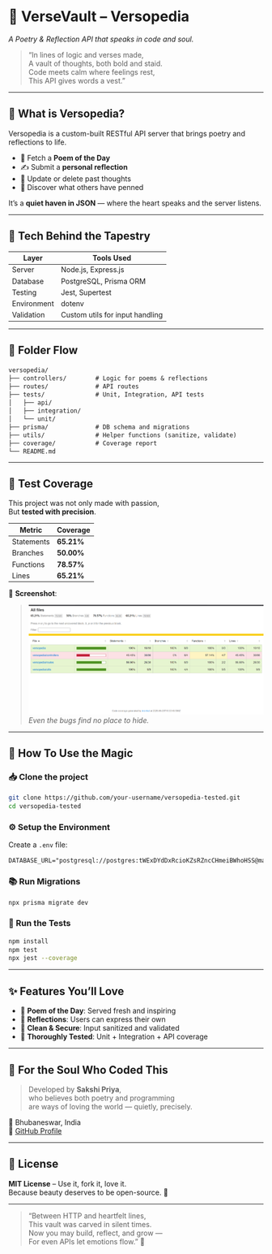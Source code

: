 # 🌸 VerseVault – Versopedia  
*A Poetry & Reflection API that speaks in code and soul.*

> “In lines of logic and verses made,  
> A vault of thoughts, both bold and staid.  
> Code meets calm where feelings rest,  
> This API gives words a vest.”

---

## 🌼 What is Versopedia?

Versopedia is a custom-built RESTful API server that brings poetry and reflections to life.

- 📜 Fetch a **Poem of the Day**  
- ✍️ Submit a **personal reflection**  
- 🔁 Update or delete past thoughts  
- 🔎 Discover what others have penned  

It’s a **quiet haven in JSON** — where the heart speaks and the server listens.

---

## 🔧 Tech Behind the Tapestry

| Layer        | Tools Used                            |
|--------------|----------------------------------------|
| Server       | Node.js, Express.js                    |
| Database     | PostgreSQL, Prisma ORM                 |
| Testing      | Jest, Supertest                        |
| Environment  | dotenv                                 |
| Validation   | Custom utils for input handling        |

---

## 📂 Folder Flow

```
versopedia/
├── controllers/        # Logic for poems & reflections
├── routes/             # API routes
├── tests/              # Unit, Integration, API tests
│   ├── api/
│   ├── integration/
│   └── unit/
├── prisma/             # DB schema and migrations
├── utils/              # Helper functions (sanitize, validate)
├── coverage/           # Coverage report
└── README.md
```

---

## 🧪 Test Coverage

This project was not only made with passion,  
But **tested with precision**.

| Metric      | Coverage   |
|-------------|------------|
| Statements  | **65.21%** |
| Branches    | **50.00%** |
| Functions   | **78.57%** |
| Lines       | **65.21%** |

📸 **Screenshot**:  

> ![Coverage Screenshot](./coverage.png)  
> _Even the bugs find no place to hide._

---

## 🚀 How To Use the Magic

### 📥 Clone the project
```bash
git clone https://github.com/your-username/versopedia-tested.git
cd versopedia-tested
```

### ⚙️ Setup the Environment
Create a `.env` file:
```env
DATABASE_URL="postgresql://postgres:tWExDYdDxRcioKZsRZncCHmeiBWhoHSS@maglev.proxy.rlwy.net:35574/railway"

```

### 📚 Run Migrations
```bash
npx prisma migrate dev
```

### 🧪 Run the Tests
```bash
npm install
npm test
npx jest --coverage
```

---

## ✨ Features You’ll Love

- 🌅 **Poem of the Day**: Served fresh and inspiring
- 📝 **Reflections**: Users can express their own
- 🧹 **Clean & Secure**: Input sanitized and validated
- 🧪 **Thoroughly Tested**: Unit + Integration + API coverage

---

## 🌻 For the Soul Who Coded This

> Developed by **Sakshi Priya**,  
> who believes both poetry and programming  
> are ways of loving the world — quietly, precisely.

📍 Bhubaneswar, India  
🔗 [GitHub Profile](https://github.com/your-username)

---

## 📖 License

**MIT License** – Use it, fork it, love it.  
Because beauty deserves to be open-source. 💫

---

> “Between HTTP and heartfelt lines,  
> This vault was carved in silent times.  
> Now you may build, reflect, and grow —  
> For even APIs let emotions flow.” 🌿

